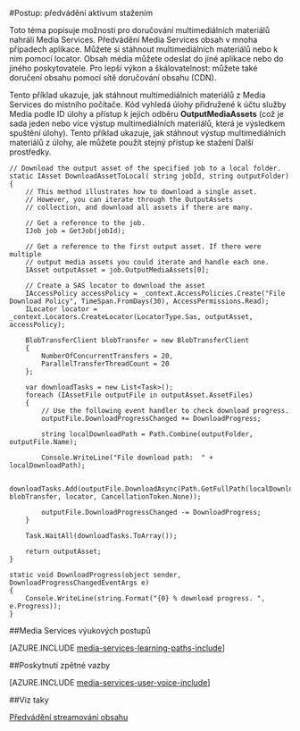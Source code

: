 <properties 
    pageTitle="Stáhněte si multimediálních materiálů" 
    description="Zjistěte, jak stáhnout aktiv s vaším počítačem. Ukázky napsané v jazyce C# a použití Media Services SDK .NET." 
    services="media-services" 
    documentationCenter="" 
    authors="juliako" 
    manager="erikre" 
    editor=""/>

<tags 
    ms.service="media-services" 
    ms.workload="media" 
    ms.tgt_pltfrm="na" 
    ms.devlang="na" 
    ms.topic="article"
    ms.date="09/26/2016"
    ms.author="juliako"/>

#<a name="how-to-deliver-an-asset-by-download"></a>Postup: předvádění aktivum stažením

Toto téma popisuje možnosti pro doručování multimediálních materiálů nahráli Media Services. Předvádění Media Services obsah v mnoha případech aplikace. Můžete si stáhnout multimediálních materiálů nebo k nim pomocí locator. Obsah média můžete odeslat do jiné aplikace nebo do jiného poskytovatele. Pro lepší výkon a škálovatelnost: můžete také doručení obsahu pomocí sítě doručování obsahu (CDN).

Tento příklad ukazuje, jak stáhnout multimediálních materiálů z Media Services do místního počítače. Kód vyhledá úlohy přidružené k účtu služby Media podle ID úlohy a přístup k jejich odběru **OutputMediaAssets** (což je sada jeden nebo více výstup multimediálních materiálů, která je výsledkem spuštění úlohy). Tento příklad ukazuje, jak stáhnout výstup multimediálních materiálů z úlohy, ale můžete použít stejný přístup ke stažení Další prostředky.

    
    // Download the output asset of the specified job to a local folder.
    static IAsset DownloadAssetToLocal( string jobId, string outputFolder)
    {
        // This method illustrates how to download a single asset. 
        // However, you can iterate through the OutputAssets
        // collection, and download all assets if there are many. 
    
        // Get a reference to the job. 
        IJob job = GetJob(jobId);
    
        // Get a reference to the first output asset. If there were multiple 
        // output media assets you could iterate and handle each one.
        IAsset outputAsset = job.OutputMediaAssets[0];
    
        // Create a SAS locator to download the asset
        IAccessPolicy accessPolicy = _context.AccessPolicies.Create("File Download Policy", TimeSpan.FromDays(30), AccessPermissions.Read);
        ILocator locator = _context.Locators.CreateLocator(LocatorType.Sas, outputAsset, accessPolicy);
    
        BlobTransferClient blobTransfer = new BlobTransferClient
        {
            NumberOfConcurrentTransfers = 20,
            ParallelTransferThreadCount = 20
        };
    
        var downloadTasks = new List<Task>();
        foreach (IAssetFile outputFile in outputAsset.AssetFiles)
        {
            // Use the following event handler to check download progress.
            outputFile.DownloadProgressChanged += DownloadProgress;
    
            string localDownloadPath = Path.Combine(outputFolder, outputFile.Name);
    
            Console.WriteLine("File download path:  " + localDownloadPath);
    
            downloadTasks.Add(outputFile.DownloadAsync(Path.GetFullPath(localDownloadPath), blobTransfer, locator, CancellationToken.None));
    
            outputFile.DownloadProgressChanged -= DownloadProgress;
        }
    
        Task.WaitAll(downloadTasks.ToArray());
    
        return outputAsset;
    }
    
    static void DownloadProgress(object sender, DownloadProgressChangedEventArgs e)
    {
        Console.WriteLine(string.Format("{0} % download progress. ", e.Progress));
    }



##<a name="media-services-learning-paths"></a>Media Services výukových postupů

[AZURE.INCLUDE [media-services-learning-paths-include](../../includes/media-services-learning-paths-include.md)]

##<a name="provide-feedback"></a>Poskytnutí zpětné vazby

[AZURE.INCLUDE [media-services-user-voice-include](../../includes/media-services-user-voice-include.md)]

   
##<a name="see-also"></a>Viz taky 

[Předvádění streamování obsahu](media-services-deliver-streaming-content.md)

